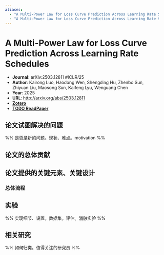```yaml
---
aliases:
  - "A Multi-Power Law for Loss Curve Prediction Across Learning Rate Schedules"
  - "A Multi-Power Law for Loss Curve Prediction Across Learning Rate Schedules, 2025"
---
```

# A Multi-Power Law for Loss Curve Prediction Across Learning Rate Schedules

- **Journal**: arXiv:2503.12811 #ICLR/25
- **Author**: Kairong Luo, Haodong Wen, Shengding Hu, Zhenbo Sun, Zhiyuan Liu, Maosong Sun, Kaifeng Lyu, Wenguang Chen
- **Year**: 2025
- **URL**: http://arxiv.org/abs/2503.12811
- [**Zotero**](zotero://select/items/@2025MultiPowerLawLossLuo)
- [**TODO ReadPaper**](https://readpaper.com)

## 论文试图解决的问题

%% 是否是新的问题。现状、难点。motivation %%

## 论文的总体贡献

## 论文提供的关键元素、关键设计

### 总体流程

## 实验

%% 实现细节、设置。数据集。评估。消融实验 %%

## 相关研究

%% 如何归类。值得关注的研究员 %%
